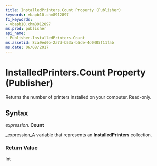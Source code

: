 ```yaml
---
title: InstalledPrinters.Count Property (Publisher)
keywords: vbapb10.chm8912897
f1_keywords:
- vbapb10.chm8912897
ms.prod: publisher
api_name:
- Publisher.InstalledPrinters.Count
ms.assetid: 8ca9ed0b-2a7d-b53a-b5de-4d0405f11fab
ms.date: 06/08/2017
---
```



# InstalledPrinters.Count Property (Publisher)

Returns the number of printers installed on your computer. Read-only.


## Syntax

 _expression_. **Count**

 _expression_A variable that represents an  **InstalledPrinters** collection.


### Return Value

Int


